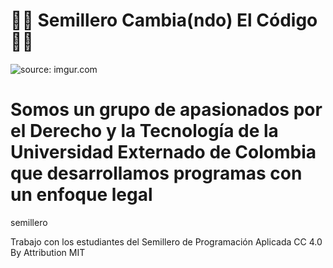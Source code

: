 # 👩‍💻 Semillero Cambia(ndo) El Código 👨‍💻

<p href="https://imgur.com/DDBSyDf"><img src="https://i.imgur.com/DDBSyDf.png" title="source: imgur.com" /></p>

<H1> Somos un grupo de apasionados por el Derecho y la Tecnología de la Universidad Externado de Colombia que desarrollamos programas con un enfoque legal</h1


# semillero
Trabajo con los estudiantes del Semillero de Programación Aplicada 
CC 4.0 By Attribution
MIT

